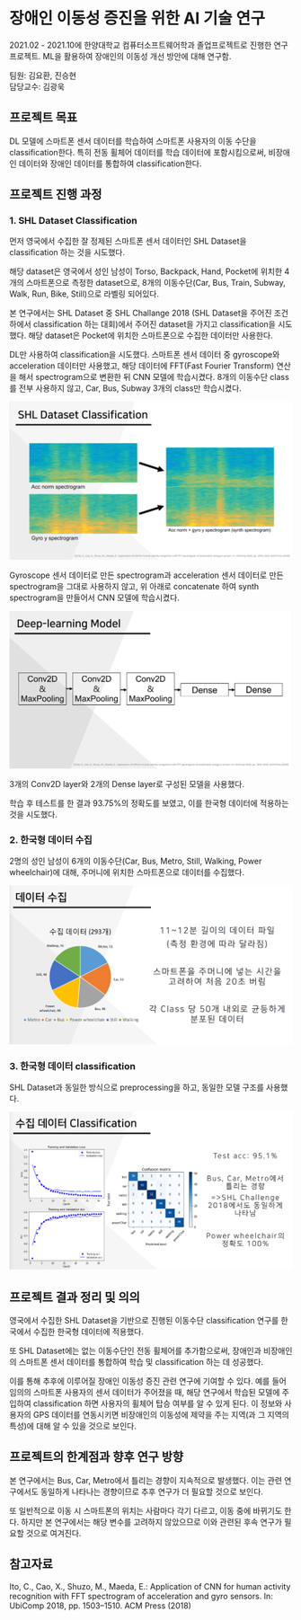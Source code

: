 # 장애인 이동성 증진을 위한 AI 기술 연구
2021.02 - 2021.10에 한양대학교 컴퓨터소프트웨어학과 졸업프로젝트로 진행한 연구 프로젝트. ML을 활용하여 장애인의 이동성 개선 방안에 대해 연구함.

팀원: 김요환, 진승현  
담당교수: 김광욱

## 프로젝트 목표
DL 모델에 스마트폰 센서 데이터를 학습하여 스마트폰 사용자의 이동 수단을 classification한다. 특히 전동 휠체어 데이터를 학습 데이터에 포함시킴으로써, 비장애인 데이터와 장애인 데이터를 통합하여 classification한다.

## 프로젝트 진행 과정
### 1. SHL Dataset Classification
먼저 영국에서 수집한 잘 정제된 스마트폰 센서 데이터인 SHL Dataset을 classification 하는 것을 시도했다.

해당 dataset은 영국에서 성인 남성이 Torso, Backpack, Hand, Pocket에 위치한 4개의 스마트폰으로 측정한 dataset으로, 8개의 이동수단(Car, Bus, Train, Subway, Walk, Run, Bike, Still)으로 라벨링 되어있다.

본 연구에서는 SHL Dataset 중 SHL Challange 2018 (SHL Dataset을 주어진 조건 하에서 classification 하는 대회)에서 주어진 dataset을 가지고 classification을 시도했다. 해당 dataset은 Pocket에 위치한 스마트폰으로 수집한 데이터만 사용한다.

DL만 사용하여 classification을 시도했다. 스마트폰 센서 데이터 중 gyroscope와 acceleration 데이터만 사용했고, 해당 데이터에 FFT(Fast Fourier Transform) 연산을 해서 spectrogram으로 변환한 뒤 CNN 모델에 학습시켰다. 8개의 이동수단 class를 전부 사용하지 않고, Car, Bus, Subway 3개의 class만 학습시켰다.

![](images/스크린샷%202022-03-15%20오후%206.16.06.png)

Gyroscope 센서 데이터로 만든 spectrogram과 acceleration 센서 데이터로 만든 spectrogram을 그대로 사용하지 않고, 위 아래로 concatenate 하여 synth spectrogram을 만들어서 CNN 모델에 학습시켰다.

![](images/스크린샷%202022-03-15%20오후%206.19.37.png)

3개의 Conv2D layer와 2개의 Dense layer로 구성된 모델을 사용했다.

학습 후 테스트를 한 결과 93.75%의 정확도를 보였고, 이를 한국형 데이터에 적용하는 것을 시도했다.

### 2. 한국형 데이터 수집
2명의 성인 남성이 6개의 이동수단(Car, Bus, Metro, Still, Walking, Power wheelchair)에 대해, 주머니에 위치한 스마트폰으로 데이터를 수집했다.

![](images/스크린샷%202022-03-15%20오후%206.22.31.png)

### 3. 한국형 데이터 classification
SHL Dataset과 동일한 방식으로 preprocessing을 하고, 동일한 모델 구조를 사용했다.

![](images/스크린샷%202022-03-15%20오후%206.23.14.png)

## 프로젝트 결과 정리 및 의의
영국에서 수집한 SHL Dataset을 기반으로 진행된 이동수단 classification 연구를 한국에서 수집한 한국형 데이터에 적용했다.

또 SHL Dataset에는 없는 이동수단인 전동 휠체어를 추가함으로써, 장애인과 비장애인의 스마트폰 센서 데이터를 통합하여 학습 및 classification 하는 데 성공했다.

이를 통해 추후에 이루어질 장애인 이동성 증진 관련 연구에 기여할 수 있다. 예를 들어 임의의 스마트폰 사용자의 센서 데이터가 주어졌을 때, 해당 연구에서 학습된 모델에 주입하여 classification 하면 사용자의 휠체어 탑승 여부를 알 수 있게 된다. 이 정보와 사용자의 GPS 데이터를 연동시키면 비장애인의 이동성에 제약을 주는 지역(과 그 지역의 특성)에 대해 알 수 있을 것으로 보인다.

## 프로젝트의 한계점과 향후 연구 방향
본 연구에서는 Bus, Car, Metro에서 틀리는 경향이 지속적으로 발생했다. 이는 관련 연구에서도 동일하게 나타나는 경향이므로 추후 연구가 더 필요할 것으로 보인다.

또 일반적으로 이동 시 스마트폰의 위치는 사람마다 각기 다르고, 이동 중에 바뀌기도 한다. 하지만 본 연구에서는 해당 변수를 고려하지 않았으므로 이와 관련된 후속 연구가 필요할 것으로 여겨진다.

## 참고자료
Ito, C., Cao, X., Shuzo, M., Maeda, E.: Application of CNN for human activity recognition with FFT spectrogram of acceleration and gyro sensors. In: UbiComp 2018, pp. 1503–1510. ACM Press (2018)
